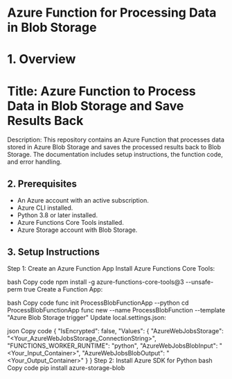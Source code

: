 # Azure Function for Processing Data in Blob Storage
# 1. Overview
# Title: Azure Function to Process Data in Blob Storage and Save Results Back

Description: This repository contains an Azure Function that processes data stored in Azure Blob Storage and saves the processed results back to Blob Storage. The documentation includes setup instructions, the function code, and error handling.

## 2. Prerequisites
- An Azure account with an active subscription.
- Azure CLI installed.
- Python 3.8 or later installed.
- Azure Functions Core Tools installed.
- Azure Storage account with Blob Storage.
## 3. Setup Instructions
Step 1: Create an Azure Function App
Install Azure Functions Core Tools:

bash
Copy code
npm install -g azure-functions-core-tools@3 --unsafe-perm true
Create a Function App:

bash
Copy code
func init ProcessBlobFunctionApp --python
cd ProcessBlobFunctionApp
func new --name ProcessBlobFunction --template "Azure Blob Storage trigger"
Update local.settings.json:

json
Copy code
{
  "IsEncrypted": false,
  "Values": {
    "AzureWebJobsStorage": "<Your_AzureWebJobsStorage_ConnectionString>",
    "FUNCTIONS_WORKER_RUNTIME": "python",
    "AzureWebJobsBlobInput": "<Your_Input_Container>",
    "AzureWebJobsBlobOutput": "<Your_Output_Container>"
  }
}
Step 2: Install Azure SDK for Python
bash
Copy code
pip install azure-storage-blob
